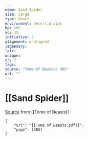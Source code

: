 ```yaml
---
name: Sand Spider
size: Large
type: Beast
environment: desert,plains
hp: 105
ac: 15
initiative: 3
alignment: unaligned
legendary: 
lair: 
unique: 
cr: 7
tags: 
source: "Tome of Beasts: 365"
url: ""
---
```

# [[Sand Spider]]

[Source](zotero://open-pdf/library/items/ULEQWHJM?page=365) from [[Tome of Beasts]]

```pdf
{
	"url": "[[Tome of Beasts.pdf]]",
	"page": [365]
}
```


